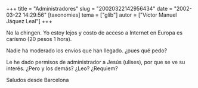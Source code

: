 +++
title = "Administradores"
slug = "20020322142956434"
date = "2002-03-22 14:29:56"
[taxonomies]
tema = ["glib"]
autor = ["Víctor Manuel Jáquez Leal"]
+++

No la chingen. Yo estoy lejos y costo de acceso a Internet en Europa es
carísmo (20 pesos 1 hora).

Nadie ha moderado los envíos que han llegado. ¿pues qué pedo?

Le he dado permisos de administrador a Jesús (ulises), por que se ve su
interés. ¿Pero y los demás? ¿Leo? ¿Requiem?

Saludos desde Barcelona

